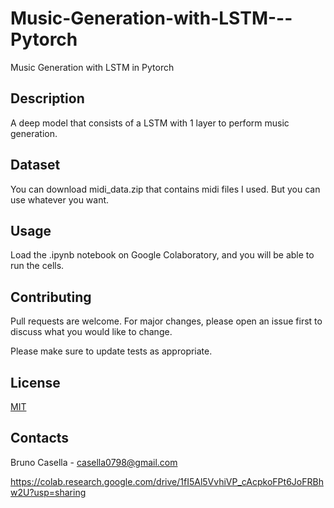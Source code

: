 # Music-Generation-with-LSTM---Pytorch
Music Generation with LSTM in Pytorch

## Description

A deep model that consists of a LSTM with 1 layer to perform music generation. 

## Dataset
You can download midi_data.zip that contains midi files I used. But you can use whatever you want.

## Usage

Load the .ipynb notebook on Google Colaboratory, and you will be able to run the cells.

## Contributing
Pull requests are welcome. For major changes, please open an issue first to discuss what you would like to change.

Please make sure to update tests as appropriate.

## License
[MIT](https://choosealicense.com/licenses/mit/)

## Contacts
Bruno Casella - casella0798@gmail.com

https://colab.research.google.com/drive/1fI5Al5VvhiVP_cAcpkoFPt6JoFRBhw2U?usp=sharing
